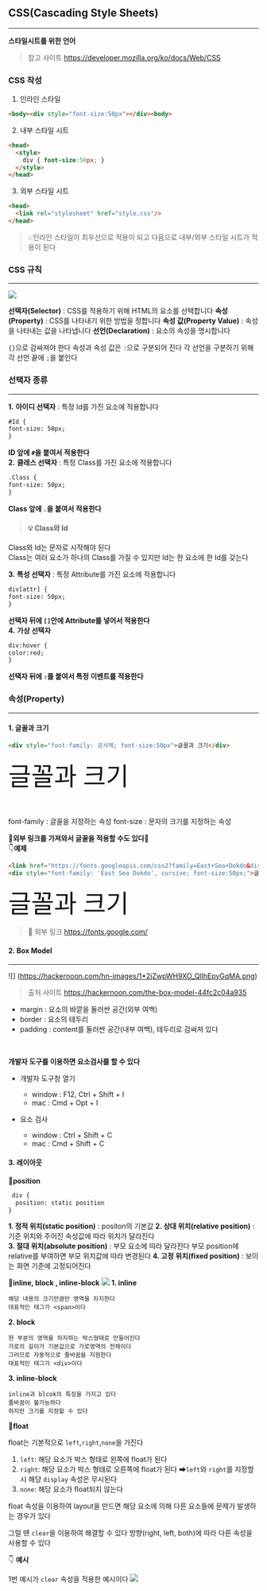 ## CSS(Cascading Style Sheets)
---
**스타일시트를 위한 언어**

>참고 사이트
https://developer.mozilla.org/ko/docs/Web/CSS

### CSS 작성

1. 인라인 스타일
```HTML
<body><div style="font-size:50px"></div><body> 
 ```
2. 내부 스타일 시트
```HTML
<head>
  <style>
    div { font-size:50px; }
  </style>
</head>  
```
3. 외부 스타일 시트

```HTML
<head>
  <link rel="stylesheet" href="style.css"/>
</head>
```
>💡인라인 스타일이  최우선으로 적용이 되고 다음으로 내부/외부 스타일 시트가 적용이 된다

### CSS 규칙
---
![](https://images.velog.io/images/action2thefuture/post/922a8f7d-877f-417c-99bd-b3a1181951e6/div%20%7B%20font%20(1).png)

**선택자(Selector)** : CSS를 적용하기 위해 HTML의 요소를 선택합니다
**속성(Property)** : CSS를 나타내기 위한 방법을 정합니다
**속성 값(Property Value)** : 속성을 나타내는 값을 나타냅니다
**선언(Declaration)** : 요소의 속성을 명시합니다

`{}`으로 감싸져야 한다
속성과 속성 값은 `:`으로 구분되어 진다
각 선언을 구분하기 위해 각 선언 끝에 `;`을 붙인다 
### 선택자 종류
---
**1.** **아이디 선택자** : 특정 Id를 가진 요소에 적용합니다 

```HTML
#Id { 
font-size: 50px;
}
```
**ID 앞에 `#`을 붙여서 적용한다**<br>
**2.** **클래스 선택자** : 특정 Class를 가진 요소에 적용합니다
```HTML
.Class {
font-size: 50px;
}
```
**Class 앞에 `.`을 붙여서 적용한다**<br>

 >#### 💡 Class와 Id 
Class와 Id는 문자로 시작해야 된다<br>
Class는 여러 요소가 하나의 Class를 가질 수 있지만
Id는 한 요소에 한 Id를 갖는다

**3.** **특성 선택자** : 특정 Attribute를 가진 요소에 적용합니다
```HTML
div[attr] {
font-size: 50px;
}
```
**선택자 뒤에 `[]`안에 Attribute를 넣어서 적용한다**<br>
**4.** **가상 선택자**

```HTML
div:hover {
color:red;
}
```
**선택자 뒤에 `:`를 붙여서 특정 이벤트를 적용한다**


### 속성(Property)
---
#### **1. 글꼴과 크기** 
```HTML
<div style="font-family: 궁서체; font-size:50px">글꼴과 크기</div>
```
<div style="font-family: 궁서체; font-size:50px">글꼴과 크기</div><br><br>

font-family : 글꼴을 지정하는 속성
font-size : 문자의 크기를 지정하는 속성

**🔗외부 링크를 가져와서 글꼴을 적용할 수도 있다🔗**<br>
👇**예제**
```HTML
<link href="https://fonts.googleapis.com/css2?family=East+Sea+Dokdo&display=swap" rel="stylesheet">
<div style="font-family: 'East Sea Dokdo', cursive; font-size:50px;">글꼴과 크기<div>
```
<link href="https://fonts.googleapis.com/css2?family=East+Sea+Dokdo&display=swap" rel="stylesheet">
<div style="font-family: 'East Sea Dokdo', cursive; font-size:50px;">글꼴과 크기</div>

  
  >🔗 외부 링크
  https://fonts.google.com/

#### **2. Box Model**

---

![]
(https://hackernoon.com/hn-images/1*2jZwpWH9XO_QllhEpyGqMA.png)

>출처 사이트
https://hackernoon.com/the-box-model-44fc2c04a935

- margin : 요소의 바깥을 둘러싼 공간(외부 여백)
- border : 요소의 테두리
- padding : content를 둘러싼 공간(내부 여백), 테두리로 감싸져 있다
<br>


**개발자 도구를 이용하면 요소검사를 할 수 있다**
- 개발자 도구창 열기
  - window : F12, Ctrl + Shift + I
  - mac : Cmd + Opt + I

- 요소 검사
  - window : Ctrl + Shift + C
  - mac : Cmd + Shift + C


#### **3. 레이아웃**

  **📣position**
```HTML
 div {
  position: static position
}

```
**1. 정적 위치(static position)** : positon의 기본값 
**2. 상대 위치(relative position)** : 기준 위치와 주어진 속성값에 따라 위치가 달라진다  
**3. 절대 위치(absolute position)** : 부모 요소에 따라 달라진다
부모 position에 relative를 부여하면 부모 위치값에 따라 변경된다
**4. 고정 위치(fixed position)** : 보이는 화면 기준에 고정되어진다

**📣inline, block , inline-block**
![](https://images.velog.io/images/action2thefuture/post/c339e3ba-828d-48c3-99b9-3a957df12c99/display.svg)
**1. inline**

	해당 내용의 크기만큼만 영역을 차지한다 
    대표적인 태그가 <span>이다
**2. block**

	한 부분의 영역을 차지하는 박스형태로 만들어진다 
    가로의 길이가 기본값으로 가로영역의 전체이다
    그러므로 자동적으로 줄바꿈을 지원한다
    대표적인 태그가 <div>이다
    
**3. inline-block**

	inline과 blcok의 특징을 가지고 있다
    줄바꿈이 불가능하다 
    하지만 크기를 지정할 수 있다
    
**📣float**

float는 기본적으로 `left`,`right`,`none`을 가진다

1. `left`: 해당 요소가 박스 형태로 왼쪽에 float가 된다
2. `right`: 해당 요소가 박스 형태로 오른쪽에 float가 된다
➡`left`와 `right`를 지정할 시 해당 `display` 속성은 무시된다
3. `none`: 해당 요소가 float되지 않는다

float 속성을 이용하여 layout을 만드면 해당 요소에 의해 다른 요소들에 문제가 발생하는 경우가 있다 

그럴 떈 `clear`을 이용하여 해결할 수 있다
방향(right, left, both)에 따라 다른 속성을 사용할 수 있다

👇 **예시**

1번 예시가 `clear` 속성을 적용한 예시이다
![](https://images.velog.io/images/action2thefuture/post/ef41d91e-3096-43a6-903f-5982feb26030/float%20clear.png)

